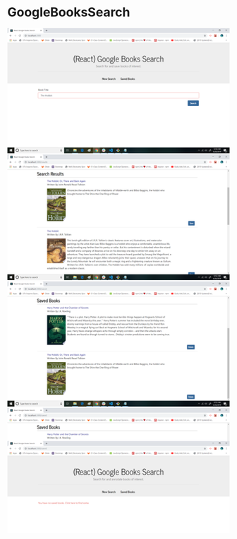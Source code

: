 # GoogleBooksSearch

![SearchIMG1](images/googlesearch1.png)
![SearchIMG2](images/googlesearch2.png)
![SearchIMG3](images/googlesearch3.png)
![SearchIMG4](images/googlesearch4.png)
